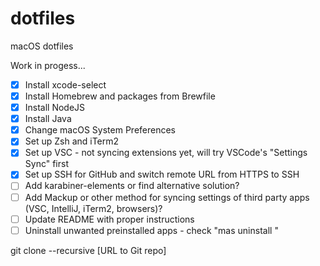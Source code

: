 # dotfiles

macOS dotfiles

Work in progess...

- [x] Install xcode-select
- [x] Install Homebrew and packages from Brewfile
- [x] Install NodeJS
- [x] Install Java
- [x] Change macOS System Preferences
- [x] Set up Zsh and iTerm2
- [x] Set up VSC - not syncing extensions yet, will try VSCode's "Settings Sync" first
- [x] Set up SSH for GitHub and switch remote URL from HTTPS to SSH
- [ ] Add karabiner-elements or find alternative solution?
- [ ] Add Mackup or other method for syncing settings of third party apps (VSC, IntelliJ, iTerm2, browsers)?
- [ ] Update README with proper instructions
- [ ] Uninstall unwanted preinstalled apps - check "mas uninstall <app>"

git clone --recursive [URL to Git repo]
